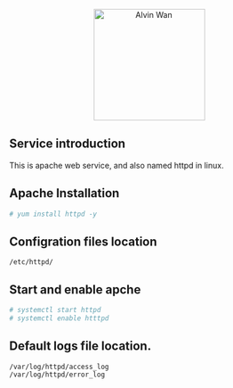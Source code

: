<p align='center'> <a href='https://github.com/alvinwancn' target="_blank"> <img src='https://github.com/AlvinWanCN/life-record/raw/master/images/etlucency.png' alt='Alvin Wan' width=200></a></p>

## Service introduction
This is apache web service, and also named httpd in linux.

## Apache Installation
```bash
# yum install httpd -y
```


## Configration files location
```text
/etc/httpd/
```

## Start and enable apche
```bash
# systemctl start httpd
# systemctl enable htttpd
```


## Default logs file location.
```text
/var/log/httpd/access_log
/var/log/httpd/error_log 
```

